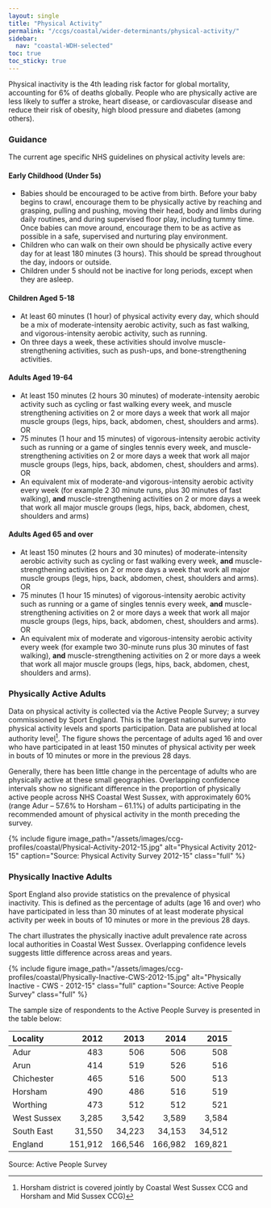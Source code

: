 ```yaml
---
layout: single
title: "Physical Activity"
permalink: "/ccgs/coastal/wider-determinants/physical-activity/"
sidebar:
  nav: "coastal-WDH-selected"
toc: true
toc_sticky: true
---
```


Physical inactivity is the 4th leading risk factor for global mortality, accounting for 6% of deaths globally. People who are physically active are less likely to suffer a stroke, heart disease, or cardiovascular disease and reduce their risk of  obesity, high blood pressure and diabetes (among others).

### Guidance

The current age specific NHS guidelines on physical activity levels are:

#### Early Childhood (Under 5s)

- Babies should be encouraged to be active from birth. Before your baby begins to crawl, encourage them to be physically active by reaching and grasping, pulling and pushing, moving their head, body and limbs during daily routines, and during supervised floor play, including tummy time. Once babies can move around, encourage them to be as active as possible in a safe, supervised and nurturing play environment.
- Children who can walk on their own should be physically active every day for at least 180 minutes (3 hours). This should be spread throughout the day, indoors or outside.
- Children under 5 should not be inactive for long periods, except when they are asleep.

#### Children Aged 5-18

- At least 60 minutes (1 hour) of physical activity every day, which should be a mix of moderate-intensity aerobic activity, such as fast walking, and vigorous-intensity aerobic activity, such as running.
- On three days a week, these activities should involve muscle-strengthening activities, such as push-ups, and bone-strengthening activities.

#### Adults Aged 19-64

- At least 150 minutes (2 hours 30 minutes) of moderate-intensity aerobic activity such as cycling or fast walking every week, and muscle strengthening activities on 2 or more days a week that work all major muscle groups (legs, hips, back, abdomen, chest, shoulders and arms). OR
- 75 minutes (1 hour and 15 minutes) of vigorous-intensity aerobic activity such as running or a game of singles tennis every week, and muscle-strengthening activities on 2 or more days a week that work all major muscle groups (legs, hips, back, abdomen, chest, shoulders and arms). OR
- An equivalent mix of moderate-and vigorous-intensity aerobic activity every week (for example 2 30 minute runs, plus 30 minutes of fast walking), **and** muscle-strengthening activities on 2 or more days a week that work all major muscle groups (legs, hips, back, abdomen, chest, shoulders and arms)

#### Adults Aged 65 and over

- At least 150 minutes (2 hours and 30 minutes) of moderate-intensity aerobic activity such as cycling or fast walking every week, **and** muscle-strengthening activities on 2 or more days a week that work all major muscle groups (legs, hips, back, abdomen, chest, shoulders and arms). OR
- 75 minutes (1 hour 15 minutes) of vigorous-intensity aerobic activity such as running or a game of singles tennis every week, **and** muscle-strengthening activities on 2 or more days a week that work all major muscle groups (legs, hips, back, abdomen, chest, shoulders and arms). OR
- An equivalent mix of moderate and vigorous-intensity aerobic activity every week (for example two 30-minute runs plus 30 minutes of fast walking), **and** muscle-strengthening activities on 2 or more days a week that work all major muscle groups (legs, hips, back, abdomen, chest, shoulders and arms). 


### Physically Active Adults

Data on physical activity is collected via the Active People Survey; a survey commissioned by Sport England. This is the largest national survey into physical activity levels and sports participation. Data are published at local authority level[^1]. The figure shows the percentage of adults aged 16 and over who have participated in at least 150 minutes of physical activity per week in bouts of 10 minutes or more in the previous 28 days.

Generally, there has been little change in the percentage of adults who are physically active at these small geographies. Overlapping confidence intervals show no significant difference in the proportion of physically active people across NHS Coastal West Sussex, with approximately 60% (range Adur &#8211; 57.6% to Horsham &#8211; 61.1%) of adults participating in the recommended amount of physical activity in the month preceding the survey.

{% include figure image_path="/assets/images/ccg-profiles/coastal/Physical-Activity-2012-15.jpg" alt="Physical Activity 2012-15" caption="Source: Physical Activity Survey 2012-15" class="full" %}

### Physically Inactive Adults

Sport England also provide statistics on the prevalence of physical inactivity. This is defined as the percentage of adults (age 16 and over) who have participated in less than 30 minutes of at least moderate physical activity per week in bouts of 10 minutes or more in the previous 28 days.

The chart illustrates the physically inactive adult prevalence rate across local authorities in Coastal West Sussex. Overlapping confidence levels suggests little difference across areas and years.

{% include figure image_path="/assets/images/ccg-profiles/coastal/Physically-Inactive-CWS-2012-15.jpg" alt="Physically Inactive - CWS - 2012-15" class="full" caption="Source: Active People Survey" class="full" %}

The sample size of respondents to the Active People Survey is presented in the table below:

| Locality | 2012 | 2013 | 2014 | 2015 |
|:---------|-----:|-----:|-----:|-----:|
| Adur | 483 | 506 | 506 | 508 |
| Arun | 414 | 519 | 526 | 516 |
| Chichester | 465 | 516 | 500 | 513 |
| Horsham | 490 | 486 | 516 | 519 |
| Worthing | 473 | 512 | 512 | 521 |
| West Sussex | 3,285 | 3,542 | 3,589 | 3,584 |
| South East | 31,550 | 34,223 | 34,153 | 34,512 |
| England | 151,912 | 166,546 | 166,982 | 169,821 |

<figcaption>Source: Active People Survey</figcaption>

[^1]: Horsham district is covered jointly by Coastal West Sussex CCG and Horsham and Mid Sussex CCG)